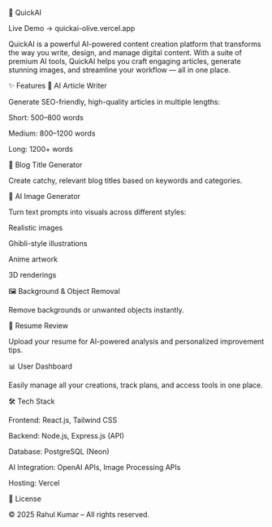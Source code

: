 🚀 QuickAI

Live Demo → quickai-olive.vercel.app

QuickAI is a powerful AI-powered content creation platform that transforms the way you write, design, and manage digital content. With a suite of premium AI tools, QuickAI helps you craft engaging articles, generate stunning images, and streamline your workflow — all in one place.

✨ Features
📝 AI Article Writer

Generate SEO-friendly, high-quality articles in multiple lengths:

Short: 500–800 words

Medium: 800–1200 words

Long: 1200+ words

📌 Blog Title Generator

Create catchy, relevant blog titles based on keywords and categories.

🎨 AI Image Generator

Turn text prompts into visuals across different styles:

Realistic images

Ghibli-style illustrations

Anime artwork

3D renderings

🖼️ Background & Object Removal

Remove backgrounds or unwanted objects instantly.

📄 Resume Review

Upload your resume for AI-powered analysis and personalized improvement tips.

📊 User Dashboard

Easily manage all your creations, track plans, and access tools in one place.

🛠️ Tech Stack

Frontend: React.js, Tailwind CSS

Backend: Node.js, Express.js (API)

Database: PostgreSQL (Neon)

AI Integration: OpenAI APIs, Image Processing APIs

Hosting: Vercel

📜 License

© 2025 Rahul Kumar – All rights reserved.